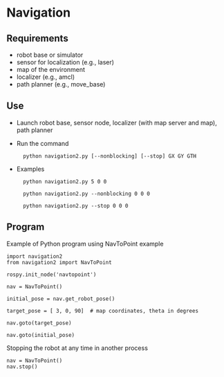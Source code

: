 # Navigation 

## Requirements

* robot base or simulator
* sensor for localization (e.g., laser)
* map of the environment
* localizer (e.g., amcl)
* path planner (e.g., move_base)

## Use

* Launch robot base, sensor node, localizer (with map server and map), path planner

* Run the command

        python navigation2.py [--nonblocking] [--stop] GX GY GTH

* Examples

        python navigation2.py 5 0 0

        python navigation2.py --nonblocking 0 0 0

        python navigation2.py --stop 0 0 0


## Program

Example of Python program using NavToPoint example


    import navigation2
    from navigation2 import NavToPoint

    rospy.init_node('navtopoint')

    nav = NavToPoint()

    initial_pose = nav.get_robot_pose()
    
    target_pose = [ 3, 0, 90]  # map coordinates, theta in degrees

    nav.goto(target_pose)

    nav.goto(initial_pose)


Stopping the robot at any time in another process


    nav = NavToPoint()
    nav.stop()




